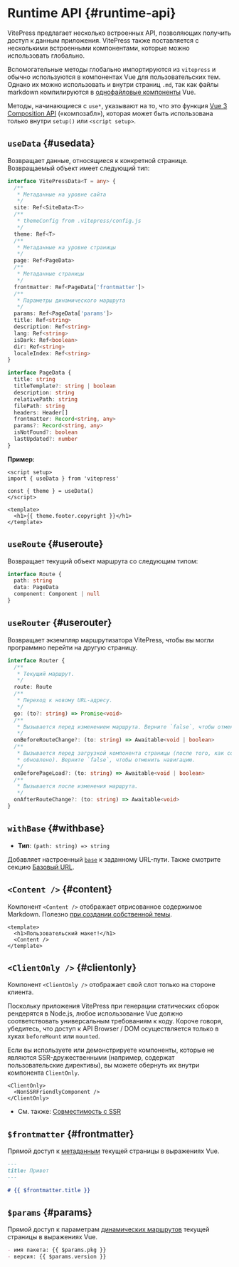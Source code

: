 # Runtime API {#runtime-api}

VitePress предлагает несколько встроенных API, позволяющих получить доступ к данным приложения. VitePress также поставляется с несколькими встроенными компонентами, которые можно использовать глобально.

Вспомогательные методы глобально импортируются из `vitepress` и обычно используются в компонентах Vue для пользовательских тем. Однако их можно использовать и внутри страниц `.md`, так как файлы markdown компилируются в [однофайловые компоненты](https://ru.vuejs.org/guide/scaling-up/sfc.html) Vue.

Методы, начинающиеся с `use*`, указывают на то, что это функция [Vue 3 Composition API](https://ru.vuejs.org/guide/introduction.html#composition-api) («композабл»), которая может быть использована только внутри `setup()` или `<script setup>`.

## `useData` <Badge type="info" text="композабл" /> {#usedata}

Возвращает данные, относящиеся к конкретной странице. Возвращаемый объект имеет следующий тип:

```ts
interface VitePressData<T = any> {
  /**
   * Метаданные на уровне сайта
   */
  site: Ref<SiteData<T>>
  /**
   * themeConfig from .vitepress/config.js
   */
  theme: Ref<T>
  /**
   * Метаданные на уровне страницы
   */
  page: Ref<PageData>
  /**
   * Метаданные страницы
   */
  frontmatter: Ref<PageData['frontmatter']>
  /**
   * Параметры динамического маршрута
   */
  params: Ref<PageData['params']>
  title: Ref<string>
  description: Ref<string>
  lang: Ref<string>
  isDark: Ref<boolean>
  dir: Ref<string>
  localeIndex: Ref<string>
}

interface PageData {
  title: string
  titleTemplate?: string | boolean
  description: string
  relativePath: string
  filePath: string
  headers: Header[]
  frontmatter: Record<string, any>
  params?: Record<string, any>
  isNotFound?: boolean
  lastUpdated?: number
}
```

**Пример:**

```vue
<script setup>
import { useData } from 'vitepress'

const { theme } = useData()
</script>

<template>
  <h1>{{ theme.footer.copyright }}</h1>
</template>
```

## `useRoute` <Badge type="info" text="композабл" /> {#useroute}

Возвращает текущий объект маршрута со следующим типом:

```ts
interface Route {
  path: string
  data: PageData
  component: Component | null
}
```

## `useRouter` <Badge type="info" text="композабл" /> {#userouter}

Возвращает экземпляр маршрутизатора VitePress, чтобы вы могли программно перейти на другую страницу.

```ts
interface Router {
  /**
   * Текущий маршрут.
   */
  route: Route
  /**
   * Переход к новому URL-адресу.
   */
  go: (to?: string) => Promise<void>
  /**
   * Вызывается перед изменением маршрута. Верните `false`, чтобы отменить навигацию.
   */
  onBeforeRouteChange?: (to: string) => Awaitable<void | boolean>
  /**
   * Вызывается перед загрузкой компонента страницы (после того, как состояние истории
   * обновлено). Верните `false`, чтобы отменить навигацию.
   */
  onBeforePageLoad?: (to: string) => Awaitable<void | boolean>
  /**
   * Вызывается после изменения маршрута.
   */
  onAfterRouteChange?: (to: string) => Awaitable<void>
}
```

## `withBase` <Badge type="info" text="хелпер" /> {#withbase}

- **Тип**: `(path: string) => string`

Добавляет настроенный [`base`](./site-config#base) к заданному URL-пути. Также смотрите секцию [Базовый URL](../guide/asset-handling#base-url).

## `<Content />` <Badge type="info" text="компонент" /> {#content}

Компонент `<Content />` отображает отрисованное содержимое Markdown. Полезно [при создании собственной темы](../guide/custom-theme).

```vue
<template>
  <h1>Пользовательский макет!</h1>
  <Content />
</template>
```

## `<ClientOnly />` <Badge type="info" text="компонент" /> {#clientonly}

Компонент `<ClientOnly />` отображает свой слот только на стороне клиента.

Поскольку приложения VitePress при генерации статических сборок рендерятся в Node.js, любое использование Vue должно соответствовать универсальным требованиям к коду. Короче говоря, убедитесь, что доступ к API Browser / DOM осуществляется только в хуках `beforeMount` или `mounted`.

Если вы используете или демонстрируете компоненты, которые не являются SSR-дружественными (например, содержат пользовательские директивы), вы можете обернуть их внутри компонента `ClientOnly`.

```vue-html
<ClientOnly>
  <NonSSRFriendlyComponent />
</ClientOnly>
```

- См. также: [Совместимость с SSR](../guide/ssr-compat)

## `$frontmatter` <Badge type="info" text="глобальный шаблон" /> {#frontmatter}

Прямой доступ к [метаданным](../guide/frontmatter) текущей страницы в выражениях Vue.

```md
---
title: Привет
---

# {{ $frontmatter.title }}
```

## `$params` <Badge type="info" text="глобальный шаблон" /> {#params}

Прямой доступ к параметрам [динамических маршрутов](../guide/routing#dynamic-routes) текущей страницы в выражениях Vue.

```md
- имя пакета: {{ $params.pkg }}
- версия: {{ $params.version }}
```
